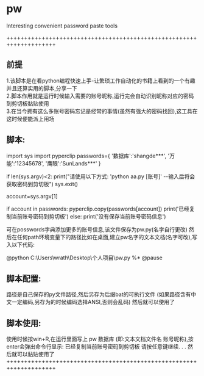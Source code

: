 # pw
Interesting convenient password paste tools

++++++++++++++++++++++++++++++++++++++++++++++++++++++++++++++++++++
## 前提
1.该脚本是在看python编程快速上手-让繁琐工作自动化的书籍上看到的一个有趣并且还算实用的脚本,分享一下<br>
2.脚本作用就是运行时候输入需要的账号昵称,运行完会自动识别昵称对应的密码到剪切板黏贴使用<br>
3.在当今拥有这么多账号密码忘记是经常的事情(虽然有强大的密码找回),这工具在这时候便能派上用场<br>

## 脚本:<br>
import sys
import pyperclip
passwords={
            '数据库':'shangde***',
            '万能':'12345678',
            '鹰眼':'SunLands***'
            }

if len(sys.argv)<2:
    print("请使用以下方式: 'python aa.py [账号]' --输入后将会获取密码到剪切板")
    sys.exit()

account=sys.argv[1]

if account in passwords:
    pyperclip.copy(passwords[account])
    print('已经复制当前账号密码到剪切板')
else:
    print('没有保存当前账号密码信息')

可在posswords字典添加更多的账号信息,该文件保存为pw.py(名字自行更改)
然后在任何path环境变量下的路径比如在桌面,建立pw名字的文本文档(名字可改),写入以下代码:

@python C:\Users\wrath\Desktop\个人项目\pw.py %*
@pause

## 脚本配置:<br>
路径是自己保存的py文件路径,然后另存为后缀bat的可执行文件
(如果路径含有中文一定编码,另存为的时候编码选择ANSI,否则会乱码)
然后就可以使用了

## 脚本使用:<br>
使用时候按win+R,在运行里面写上 pw 数据库 (即:文本文档文件名 账号昵称),按enter会弹出命令行显示:
已经复制当前账号密码到剪切板
请按任意键继续. . .
然后就可以黏贴使用了
++++++++++++++++++++++++++++++++++++++++++++++++++++++++++++++++++++
